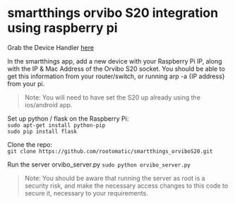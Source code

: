 # smartthings orvibo S20 integration using raspberry pi


Grab the Device Handler [here](https://github.com/rootomatic/SmartThingsPublic/blob/master/devicetypes/rootomatic/orvibo-s20-switch.src/orvibo-s20-switch.groovy)  

In the smartthings app, add a new device with your Raspberry Pi IP, along with the IP & Mac Address of the Orvibo S20 socket. You should be able to get this information from your router/switch, or running arp -a {IP address} from your pi.

>Note: You will need to have set the S20 up already using the ios/android app.

Set up python / flask on the Raspberry Pi:  
`sudo apt-get install python-pip`    
`sudo pip install flask`    

Clone the repo:  
`git clone https://github.com/rootomatic/smartthings_orviboS20.git`    

Run the server orvibo_server.py 
`sudo python orvibo_server.py`

>Note: You should be aware that running the server as root is a security risk, and make the necessary access changes to this code to secure it, necessary to your requirements.
